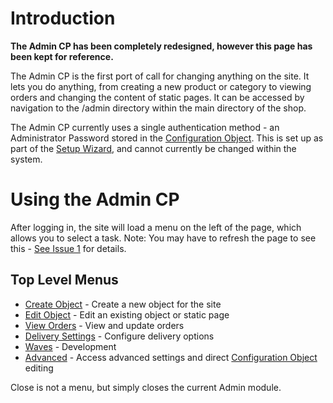 # Introduction #

**The Admin CP has been completely redesigned, however this page has been kept for reference.**

The Admin CP is the first port of call for changing anything on the site. It lets you do anything, from creating a new product or category to viewing orders and changing the content of static pages. It can be accessed by navigation to the /admin directory within the main directory of the shop.

The Admin CP currently uses a single authentication method - an Administrator Password stored in the [Configuration Object](ConfigurationObject.md). This is set up as part of the [Setup Wizard](SetupWizard.md), and cannot currently be changed within the system.


# Using the Admin CP #
After logging in, the site will load a menu on the left of the page, which allows you to select a task. Note: You may have to refresh the page to see this - [See Issue 1](http://code.google.com/p/flumpshop/issues/detail?id=1) for details.

## Top Level Menus ##
  * [Create Object](CreateObject.md) - Create a new object for the site
  * [Edit Object](EditObject.md) - Edit an existing object or static page
  * [View Orders](ViewOrders.md) - View and update orders
  * [Delivery Settings](DeliverySettings.md) - Configure delivery options
  * [Waves](Waves.md) - Development
  * [Advanced](Advanced.md) - Access advanced settings and direct [Configuration Object](ConfigurationObject.md) editing

Close is not a menu, but simply closes the current Admin module.